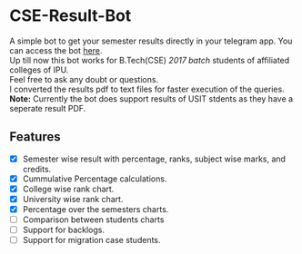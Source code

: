 # CSE-Result-Bot

A simple bot to get your semester results directly in your telegram app. You can access the bot [here](https://t.me/cseresult_bot).     
Up till now this bot works for B.Tech(CSE) <i>2017 batch</i> students of affiliated colleges of IPU.  
Feel free to ask any doubt or questions.  
I converted the results pdf to text files for faster execution of the queries.  
<b>Note:</b> Currently the bot does support results of USIT stdents as they have a seperate result PDF.
## Features
- [x] Semester wise result with percentage, ranks, subject wise marks, and credits.
- [x] Cummulative Percentage calculations.
- [x] College wise rank chart.
- [x] University wise rank chart.
- [x] Percentage over the semesters charts.
- [ ] Comparison between students charts
- [ ] Support for backlogs.
- [ ] Support for migration case students.
